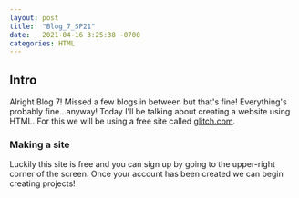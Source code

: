 ```yaml
---
layout: post
title:  "Blog_7_SP21"
date:   2021-04-16 3:25:38 -0700
categories: HTML
---
```

## Intro
Alright Blog 7! Missed a few blogs in between but that's fine! Everything's probably fine...anyway! Today
I'll be talking about creating a website using HTML. For this we will be using a free site called
[glitch.com](https://glitch.com).

### Making a site
Luckily this site is free and you can sign up by going to the upper-right corner of the screen. Once your
account has been created we can begin creating projects!
